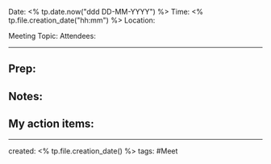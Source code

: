 Date: <% tp.date.now("ddd DD-MM-YYYY") %>
Time: <% tp.file.creation_date("hh:mm") %>
Location: 

Meeting Topic:
Attendees:

---
## Prep:

## Notes:






## My action items:

---
created: <% tp.file.creation_date() %>
tags: #Meet